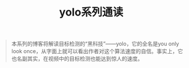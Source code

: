 ﻿---
layout: post
title: yolo系列通读
category: 技术
mathjax: true
---
>本系列的博客将解读目标检测的“黑科技”——yolo，它的全名是you only look once，从字面上就可以看出作者对这个算法速度的自信。事实上，它也名副其实，在视频中的目标检测也能达到惊人的速度。

